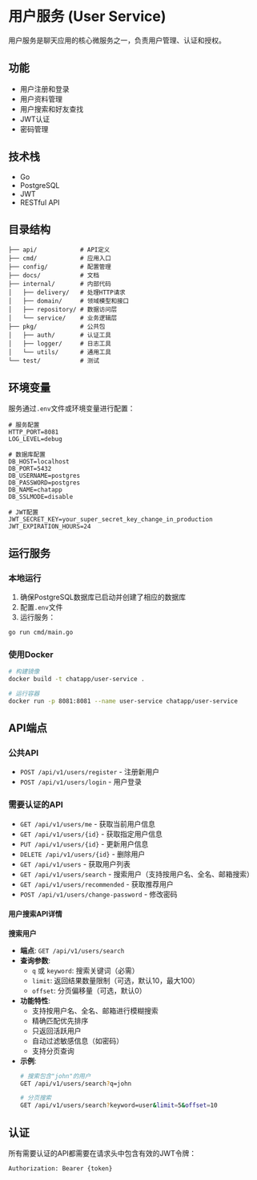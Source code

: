 # 用户服务 (User Service)

用户服务是聊天应用的核心微服务之一，负责用户管理、认证和授权。

## 功能

- 用户注册和登录
- 用户资料管理
- 用户搜索和好友查找
- JWT认证
- 密码管理

## 技术栈

- Go
- PostgreSQL
- JWT
- RESTful API

## 目录结构

```
├── api/            # API定义
├── cmd/            # 应用入口
├── config/         # 配置管理
├── docs/           # 文档
├── internal/       # 内部代码
│   ├── delivery/   # 处理HTTP请求
│   ├── domain/     # 领域模型和接口
│   ├── repository/ # 数据访问层
│   └── service/    # 业务逻辑层
├── pkg/            # 公共包
│   ├── auth/       # 认证工具
│   ├── logger/     # 日志工具
│   └── utils/      # 通用工具
└── test/           # 测试
```

## 环境变量

服务通过`.env`文件或环境变量进行配置：

```
# 服务配置
HTTP_PORT=8081
LOG_LEVEL=debug

# 数据库配置
DB_HOST=localhost
DB_PORT=5432
DB_USERNAME=postgres
DB_PASSWORD=postgres
DB_NAME=chatapp
DB_SSLMODE=disable

# JWT配置
JWT_SECRET_KEY=your_super_secret_key_change_in_production
JWT_EXPIRATION_HOURS=24
```

## 运行服务

### 本地运行

1. 确保PostgreSQL数据库已启动并创建了相应的数据库
2. 配置`.env`文件
3. 运行服务：

```bash
go run cmd/main.go
```

### 使用Docker

```bash
# 构建镜像
docker build -t chatapp/user-service .

# 运行容器
docker run -p 8081:8081 --name user-service chatapp/user-service
```

## API端点

### 公共API

- `POST /api/v1/users/register` - 注册新用户
- `POST /api/v1/users/login` - 用户登录

### 需要认证的API

- `GET /api/v1/users/me` - 获取当前用户信息
- `GET /api/v1/users/{id}` - 获取指定用户信息
- `PUT /api/v1/users/{id}` - 更新用户信息
- `DELETE /api/v1/users/{id}` - 删除用户
- `GET /api/v1/users` - 获取用户列表
- `GET /api/v1/users/search` - 搜索用户（支持按用户名、全名、邮箱搜索）
- `GET /api/v1/users/recommended` - 获取推荐用户
- `POST /api/v1/users/change-password` - 修改密码

#### 用户搜索API详情

**搜索用户**
- **端点**: `GET /api/v1/users/search`
- **查询参数**:
  - `q` 或 `keyword`: 搜索关键词（必需）
  - `limit`: 返回结果数量限制（可选，默认10，最大100）
  - `offset`: 分页偏移量（可选，默认0）
- **功能特性**:
  - 支持按用户名、全名、邮箱进行模糊搜索
  - 精确匹配优先排序
  - 只返回活跃用户
  - 自动过滤敏感信息（如密码）
  - 支持分页查询
- **示例**:
  ```bash
  # 搜索包含"john"的用户
  GET /api/v1/users/search?q=john
  
  # 分页搜索
  GET /api/v1/users/search?keyword=user&limit=5&offset=10
  ```

## 认证

所有需要认证的API都需要在请求头中包含有效的JWT令牌：

```
Authorization: Bearer {token}
```
